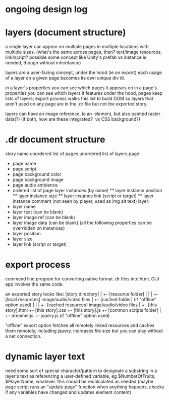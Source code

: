 ongoing design log
==================


layers (document structure)
======

a single layer can appear on multiple pages in multiple locations with multiple sizes.
(what's the same across pages, then?  text/image resources, link/script?  possible some concept like Unity's prefab vs instance is needed, though without inheritance)

layers are a user-facing concept, under the hood (ie on export) each usage of a layer on a given page becomes its own unique div id.

in a layer's properties you can see which pages it appears on
in a page's properties you can see which layers it features
under the hood, pages keep lists of layers; export process walks this list to build DOM so layers that aren't used on any page are in the .dr file but not the exported story.

layers can have an image reference, ie an <img> element, but also painted raster data(?)  (if both, how are these integrated?  <img> vs CSS background?)


.dr document structure
======================

story name
unordered list of pages
unordered list of layers
page:
* page name
* page script
* page background color
* page background image
* page audio ambience
* ordered list of page layer instances (by name)
** layer instance position
** layer instance  size
** layer instance link (script or target)
** layer instance comment (not seen by player, used as img alt text)
layer:
* layer name
* layer text (can be blank)
* layer image ref (can be blank)
* layer image data (can be blank)
(all the following properties can be overridden on instances)
* layer position
* layer size
* layer link (script or target)


export process
==============

command line program for converting native format .dr files into html, GUI app invokes the same code.

an exported story looks like:
[story directory]
 |
 +- [resource folder]
 |  |
 |  +- [local resources] image/audio/video files
 |  +- [cached folder] (if "offline" option used)
 |     |
 |     +- [cached resources] image/audio/video files
 |
 +- [this story].html
 +- [this story].css
 +- [this story].js
 +- [common scripts folder]
    |
	+- dreamer.js
	+- jquery.js (if "offline" option used)

"offline" export option fetches all remotely linked resources and caches them remotely, including jquery.  increases file size but you can play without a net connection.


dynamic layer text
==================

need some sort of special character/pattern to designate a substring in a layer's text as referencing a user-defined variable, eg $NumberOfFruits, $PlayerName, whatever.  this should be recalculated as needed (maybe page script runs an "update page" function when anything happens, checks if any variables have changed and updates element content)
